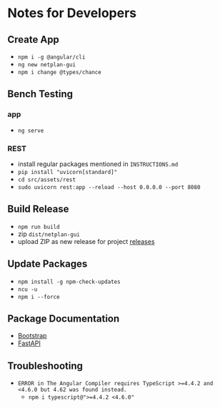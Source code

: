 # Notes for Developers

## Create App

- `npm i -g @angular/cli`
- `ng new netplan-gui`
- `npm i change @types/chance`

## Bench Testing

### app

- `ng serve`

### REST

- install regular packages mentioned in `INSTRUCTIONS.md`
- `pip install "uvicorn[standard]"`
- `cd src/assets/rest`
- `sudo uvicorn rest:app --reload --host 0.0.0.0 --port 8080`

## Build Release

- `npm run build`
- zip `dist/netplan-gui`
- upload ZIP as new release for project [releases](https://github.com/xinthose/Netplan-GUI/releases)

## Update Packages

- `npm install -g npm-check-updates`
- `ncu -u`
- `npm i --force`

## Package Documentation

- [Bootstrap](https://getbootstrap.com)
- [FastAPI](https://fastapi.tiangolo.com/)

## Troubleshooting

- `ERROR in The Angular Compiler requires TypeScript >=4.4.2 and <4.6.0 but 4.62 was found instead.`
  - `npm i typescript@">=4.4.2 <4.6.0"`
